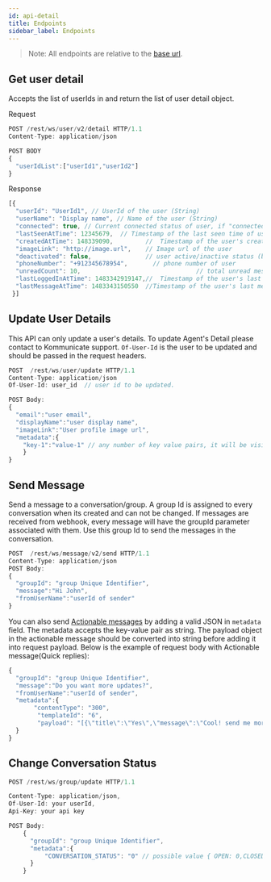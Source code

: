 ```yaml
---
id: api-detail
title: Endpoints
sidebar_label: Endpoints
---
```


> Note: All endpoints are relative to the [base url](api-authentication.html#base-url).

## Get user detail
Accepts the list of userIds in and return the list of user detail object.   

Request 

```javascript
POST /rest/ws/user/v2/detail HTTP/1.1
Content-Type: application/json

POST BODY
{
  "userIdList":["userId1","userId2"]
}

```
Response

```javascript 
[{
  "userId": "UserId1", // UserId of the user (String)
  "userName": "Display name", // Name of the user (String)
  "connected": true, // Current connected status of user, if "connected": true 											//that means user is online (boolean)
  "lastSeenAtTime": 12345679,  // Timestamp of the last seen time of user (long)
  "createdAtTime": 148339090,         //  Timestamp of the user's creation (long)
  "imageLink": "http://image.url",    // Image url of the user
  "deactivated": false,               // user active/inactive status (boolean)
  "phoneNumber": "+912345678954", 		// phone number of user
  "unreadCount": 10,  								// total unread message count
  "lastLoggedInAtTime": 1483342919147,//  Timestamp of the user's last logged in 																			 //(long)
  "lastMessageAtTime": 1483343150550  //Timestamp of the user's last message 																				 //(long)
 }]
```

## Update User Details

This API can only update a user's details. To update Agent's Detail please contact to Kommunicate support.
`Of-User-Id` is the user to be updated and should be passed in the request headers. 

``` javascript
POST  /rest/ws/user/update HTTP/1.1
Content-Type: application/json  
Of-User-Id: user_id  // user id to be updated.

POST Body:
{ 
  "email":"user email",
  "displayName":"user display name",
  "imageLink":"User profile image url",
  "metadata":{
    "key-1":"value-1" // any number of key value pairs, it will be visible to agents in dashboard.
    }
}

```

 

## Send Message

Send a message to a conversation/group. A group Id is assigned to every conversation when its created and can not be changed. If messages are received from webhook, every message will have the groupId parameter associated with them. Use this group Id to send the messages in the conversation. 

``` javascript
POST  /rest/ws/message/v2/send HTTP/1.1
Content-Type: application/json
POST Body:
{ 
  "groupId": "group Unique Identifier", 
  "message":"Hi John",
  "fromUserName":"userId of sender"
}
```
 You can also send [Actionable messages](actionable-messages.html) by adding a valid JSON in `metadata` field. The metadata accepts the key-value pair as string. The payload object in the actionable message should be converted into string before adding it into request payload. Below is the example of request body with Actionable message(Quick replies): 


``` javascript
{ 
  "groupId": "group Unique Identifier", 
  "message":"Do you want more updates?",
  "fromUserName":"userId of sender",
  "metadata":{       
       "contentType": "300",
        "templateId": "6",
        "payload": "[{\"title\":\"Yes\",\"message\":\"Cool! send me more.\",{\"title\":\"No \",\"message\":\"Don't send it to me again\"}]"  // any object should be converted into string inside metadata.
  }
}

```
## Change Conversation Status

``` javascript
POST /rest/ws/group/update HTTP/1.1

Content-Type: application/json,
Of-User-Id: your userId,
Api-Key: your api key

POST Body:
    {
      "groupId": "group Unique Identifier",
      "metadata":{
          "CONVERSATION_STATUS": "0" // possible value { OPEN: 0,CLOSED: 2,SPAM: 3,DUPLICATE: 4}
      }
    }
```




